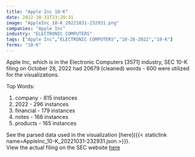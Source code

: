 ```yaml
---
title: "Apple Inc 10-K"
date: 2022-10-31T23:29:31
image: "AppleInc_10-K_20221031-232931.png"
companies: "Apple Inc"
industry: "ELECTRONIC COMPUTERS"
tags: ["Apple Inc","ELECTRONIC COMPUTERS","10-28-2022","10-K"]
forms: "10-K"
---
```

Apple Inc, which is in the Electronic Computers [3571] industry, SEC 10-K filing on October 28, 2022 had 20679 (cleaned) words - 600 were utilized for the visualizations.

Top Words:
1. company - 815 instances
2. 2022 - 296 instances
3. financial - 179 instances
4. notes - 166 instances
5. products - 165 instances


See the parsed data used in the visualization [here]({{< staticlink name=AppleInc_10-K_20221031-232931.json >}}).  
View the actual filing on the SEC website [here](https://www.sec.gov/Archives/edgar/data/320193/0000320193-22-000108.txt)